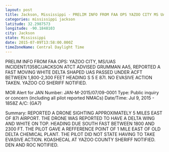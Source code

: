 ```yaml
---
layout: post
title: Jackson, Mississippi - PRELIM INFO FROM FAA OPS YAZOO CITY MS UAS INCIDENT 1358C JACKSON ATCT ADVISED GRUMMAN
categories: mississippi jackson
latitude: 32.2987573
longitude: -90.1848103
city: Jackson
state: Mississippi
date: 2015-07-09T13:58:00.000Z
timeZoneName: Central Daylight Time
---
```


PRELIM INFO FROM FAA OPS: YAZOO CITY, MS/UAS INCIDENT/1358C/JACKSON ATCT ADVISED GRUMMAN AA5, REPORTED A FAST MOVING WHITE DELTA SHAPED UAS PASSED UNDER ACFT BETWEEN 1,800-2,300 FEET HEADING S 5 E 87I. NO EVASIVE ACTION TAKEN. YAZOO CO SHERIFF NOTIFIED.


MOR Alert for JAN
Number: JAN-M-2015/07/09-0001
Type: Public inquiry or concern (including all pilot reported NMACs)
Date/Time: Jul 9, 2015 - 1858Z
A/C: (GA7)

Summary: REPORTED A DRONE SIGHTING APPROXIMATELY 5 MILES EAST OF 87I AIRPORT. THE DRONE WAS REPORTED TO HAVE A DELTA WING AND WHITE ON TOP. HEADING DUE SOUTH FAST BETWEEN 1800 AND 2300 FT. THE PILOT GAVE A REFFERENCE POINT OF 1 MILE EAST OF OLD DELTA CHEMICAL PLANT. THE PILOT DID NOT STATE HAVING TO TAKE EVASIVE ACTION. KOASHECAL AT YAZOO COUNTY SHERIFF NOTIFIED. DEN AND ROC NOTIFIED.